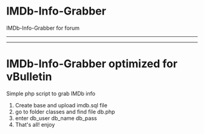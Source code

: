 IMDb-Info-Grabber
=================

IMDb-Info-Grabber for forum
**************************************************


***********************************************



IMDb-Info-Grabber optimized for vBulletin
=================

Simple php script to grab IMDb info

1. Create base and upload imdb.sql file
2. go to folder classes and find file db.php
3. enter db_user db_name db_pass
4. That's all! enjoy
